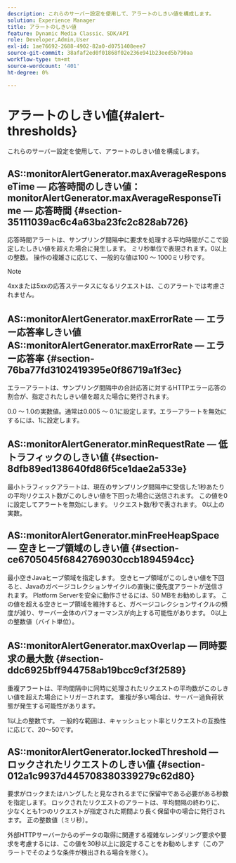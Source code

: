 ```yaml
---
description: これらのサーバー設定を使用して、アラートのしきい値を構成します。
solution: Experience Manager
title: アラートのしきい値
feature: Dynamic Media Classic、SDK/API
role: Developer,Admin,User
exl-id: 1ae76692-2688-4902-82a0-d0751408eee7
source-git-commit: 38afaf2ed0f01868f02e236e941b23eed5b790aa
workflow-type: tm+mt
source-wordcount: '401'
ht-degree: 0%

---
```


# アラートのしきい値{#alert-thresholds}

これらのサーバー設定を使用して、アラートのしきい値を構成します。

## AS::monitorAlertGenerator.maxAverageResponseTime — 応答時間のしきい値：monitorAlertGenerator.maxAverageResponseTime — 応答時間 {#section-35111039ac6c4a63ba23fc2c828ab726}

応答時間アラートは、サンプリング間隔中に要求を処理する平均時間がここで設定したしきい値を超えた場合に発生します。 ミリ秒単位で表現されます。0以上の整数。 操作の複雑さに応じて、一般的な値は100 ～ 1000ミリ秒です。

>[!NOTE]
>
>4xxまたは5xxの応答ステータスになるリクエストは、このアラートでは考慮されません。

## AS::monitorAlertGenerator.maxErrorRate — エラー応答率しきい値AS::monitorAlertGenerator.maxErrorRate — エラー応答率 {#section-76ba77fd3102419395e0f86719a1f3ec}

エラーアラートは、サンプリング間隔中の合計応答に対するHTTPエラー応答の割合が、指定されたしきい値を超えた場合に発行されます。

0.0 ～ 1.0の実数値。通常は0.005 ～ 0.1に設定します。エラーアラートを無効にするには、1に設定します。

## AS::monitorAlertGenerator.minRequestRate — 低トラフィックのしきい値 {#section-8dfb89ed138640fd86f5ce1dae2a533e}

最小トラフィックアラートは、現在のサンプリング間隔中に受信した1秒あたりの平均リクエスト数がこのしきい値を下回った場合に送信されます。 この値を0に設定してアラートを無効にします。 リクエスト数/秒で表されます。 0以上の実数。

## AS::monitorAlertGenerator.minFreeHeapSpace — 空きヒープ領域のしきい値 {#section-ce6705045f6842769030ccb1894594cc}

最小空きJavaヒープ領域を指定します。 空きヒープ領域がこのしきい値を下回ると、Javaのガベージコレクションサイクルの直後に優先度アラートが送信されます。 Platform Serverを安全に動作させるには、50 MBをお勧めします。 この値を超える空きヒープ領域を維持すると、ガベージコレクションサイクルの頻度が減り、サーバー全体のパフォーマンスが向上する可能性があります。 0以上の整数値（バイト単位）。

## AS::monitorAlertGenerator.maxOverlap — 同時要求の最大数 {#section-ddc6925bff944758ab19bcc9cf3f2589}

重複アラートは、平均間隔中に同時に処理されたリクエストの平均数がこのしきい値を超えた場合にトリガーされます。 重複が多い場合は、サーバー過負荷状態が発生する可能性があります。

1以上の整数です。 一般的な範囲は、キャッシュヒット率とリクエストの互換性に応じて、20～50です。

## AS::monitorAlertGenerator.lockedThreshold — ロックされたリクエストのしきい値 {#section-012a1c9937d445708380339279c62d80}

要求がロックまたはハングしたと見なされるまでに保留中である必要がある秒数を指定します。 ロックされたリクエストのアラートは、平均間隔の終わりに、少なくとも1つのリクエストが指定された期間より長く保留中の場合に発行されます。 正の整数値（ミリ秒）。

外部HTTPサーバーからのデータの取得に関連する複雑なレンダリング要求や要求を考慮するには、この値を30秒以上に設定することをお勧めします（このアラートでそのような条件が検出される場合を除く）。
